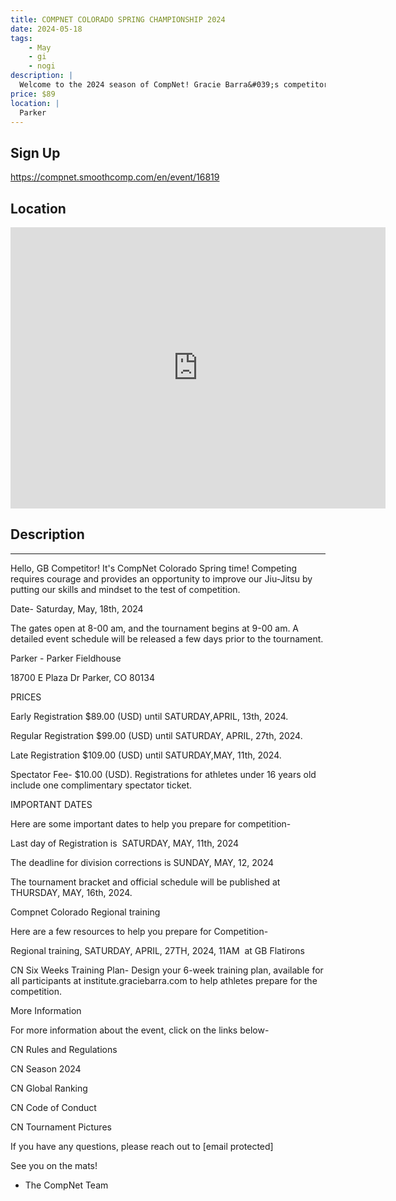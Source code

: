 ```yaml
---
title: COMPNET COLORADO SPRING CHAMPIONSHIP 2024
date: 2024-05-18
tags:
    - May
    - gi 
    - nogi 
description: |
  Welcome to the 2024 season of CompNet! Gracie Barra&#039;s competitors from around the globe will showcase their Jiu-Jitsu expertise and live unforgettable moments in over a hundred tournaments this season
price: $89
location: |
  Parker
---
```

## Sign Up
https://compnet.smoothcomp.com/en/event/16819

## Location
<iframe src="https://www.google.com/maps/embed?pb=!1m18!1m12!1m3!1d12345.6789!2d-104.7735162!3d39.5255991!2m3!1f0!2f0!3f0!3m2!1i1024!2i768!4f13.1!3m3!1m2!1s0x0%3A0x0!2z39.5255991!5e0!3m2!1sen!2sus!4v1234567890" width="600" height="450" style="border:0;" allowfullscreen="" loading="lazy"></iframe>

## Description
______________________________________________________________________________________________


Hello, GB Competitor! It's CompNet Colorado Spring time! Competing requires courage and provides an opportunity to improve our Jiu-Jitsu by putting our skills and mindset to the test of competition.


Date- Saturday, May, 18th, 2024


The gates open at 8-00 am, and the tournament begins at 9-00 am. A detailed event schedule will be released a few days prior to the tournament.


Parker - Parker Fieldhouse


18700 E Plaza Dr Parker, CO 80134


PRICES



Early Registration $89.00 (USD) until SATURDAY,APRIL, 13th, 2024.


Regular Registration $99.00 (USD) until SATURDAY, APRIL, 27th, 2024.


Late Registration $109.00 (USD) until SATURDAY,MAY, 11th, 2024.


Spectator Fee- $10.00 (USD). Registrations for athletes under 16 years old include one complimentary spectator ticket.



IMPORTANT DATES


Here are some important dates to help you prepare for competition-



Last day of Registration is  SATURDAY, MAY, 11th, 2024  


The deadline for division corrections is SUNDAY, MAY, 12, 2024


The tournament bracket and official schedule will be published at THURSDAY, MAY, 16th, 2024. 



Compnet Colorado Regional training 


Here are a few resources to help you prepare for Competition-



Regional training, SATURDAY, APRIL, 27TH, 2024, 11AM  at GB Flatirons 


CN Six Weeks Training Plan- Design your 6-week training plan, available for all participants at institute.graciebarra.com to help athletes prepare for the competition.



More Information


For more information about the event, click on the links below-



CN Rules and Regulations


CN Season 2024


CN Global Ranking


CN Code of Conduct


CN Tournament Pictures



If you have any questions, please reach out to [email protected]


See you on the mats!


- The CompNet Team